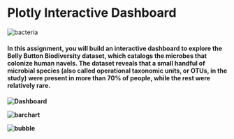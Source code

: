 # Plotly Interactive Dashboard
![bacteria](https://user-images.githubusercontent.com/71558024/111071892-a4439300-84ae-11eb-804d-88677849b05b.jpg)


<h4>In this assignment, you will build an interactive dashboard to explore the Belly Button Biodiversity dataset, which catalogs the microbes that colonize human navels.
The dataset reveals that a small handful of microbial species (also called operational taxonomic units, or OTUs, in the study) were present in more than 70% of people, while the rest were relatively rare.<h4>


![Dashboard](https://user-images.githubusercontent.com/71558024/111071876-8b3ae200-84ae-11eb-9242-734ca9528887.png)

![barchart](https://user-images.githubusercontent.com/71558024/111071883-91c95980-84ae-11eb-81ef-b627ff3030db.png)

![bubble](https://user-images.githubusercontent.com/71558024/111071886-9857d100-84ae-11eb-952c-dfc68d1d7637.png)
